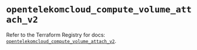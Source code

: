 # `opentelekomcloud_compute_volume_attach_v2`

Refer to the Terraform Registry for docs: [`opentelekomcloud_compute_volume_attach_v2`](https://registry.terraform.io/providers/opentelekomcloud/opentelekomcloud/1.36.10/docs/resources/compute_volume_attach_v2).
